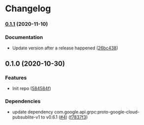 # Changelog

### [0.1.1](https://www.github.com/googleapis/java-pubsublite-kafka/compare/v0.1.0...v0.1.1) (2020-11-10)


### Documentation

* Update version after a release happened ([26bc438](https://www.github.com/googleapis/java-pubsublite-kafka/commit/26bc438051c789221834b1801280bdbee54f0f64))

## 0.1.0 (2020-10-30)


### Features

* Init repo ([584584f](https://www.github.com/googleapis/java-pubsublite-kafka/commit/584584f3ca9d0d193caf58fedc41509187d3d706))


### Dependencies

* update dependency com.google.api.grpc:proto-google-cloud-pubsublite-v1 to v0.6.1 ([#4](https://www.github.com/googleapis/java-pubsublite-kafka/issues/4)) ([f7837f3](https://www.github.com/googleapis/java-pubsublite-kafka/commit/f7837f3a36f16c6fe7d52f7fe2088c863f2c12d2))
